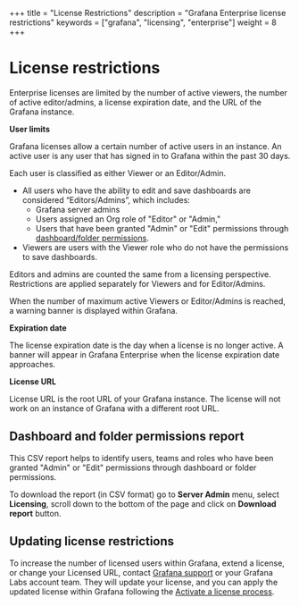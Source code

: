 +++
title = "License Restrictions"
description = "Grafana Enterprise license restrictions"
keywords = ["grafana", "licensing", "enterprise"]
weight = 8
+++

# License restrictions

Enterprise licenses are limited by the number of active viewers, the number of active editor/admins, a license expiration date, and the URL of the Grafana instance.

**User limits**

Grafana licenses allow a certain number of active users in an instance. An active user is any user that has signed in to Grafana within the past 30 days. 

Each user is classified as either Viewer or an Editor/Admin. 

- All users who have the ability to edit and save dashboards are considered “Editors/Admins”, which includes: 
    - Grafana server admins
    - Users assigned an Org role of "Editor" or "Admin," 
    - Users that have been granted "Admin" or "Edit" permissions through [dashboard/folder permissions](https://grafana.com/docs/grafana/latest/permissions/dashboard_folder_permissions/). 
- Viewers are users with the Viewer role who do not have the permissions to save dashboards.

Editors and admins are counted the same from a licensing perspective. Restrictions are applied separately for Viewers and for Editor/Admins. 

When the number of maximum active Viewers or Editor/Admins is reached, a warning banner is displayed within Grafana.

**Expiration date**

The license expiration date is the day when a license is no longer active. A banner will appear in Grafana Enterprise when the license expiration date approaches.

**License URL**

License URL is the root URL of your Grafana instance. The license will not work on an instance of Grafana with a different root URL.

## Dashboard and folder permissions report

This CSV report helps to identify users, teams and roles who have been granted "Admin" or "Edit" permissions through dashboard or folder permissions.

To download the report (in CSV format) go to **Server Admin** menu, select **Licensing**, scroll down to the bottom of the page and click on **Download report** button.

## Updating license restrictions

To increase the number of licensed users within Grafana, extend a license, or change your Licensed URL, contact [Grafana support](https://grafana.com/profile/org#support) or your Grafana Labs account team. They will update your license, and you can apply the updated license within Grafana following the [Activate a license process](https://grafana.com/docs/grafana/latest/enterprise/activate-license/).
